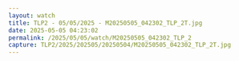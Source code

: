 ```yaml
---
layout: watch
title: TLP2 - 05/05/2025 - M20250505_042302_TLP_2T.jpg
date: 2025-05-05 04:23:02
permalink: /2025/05/05/watch/M20250505_042302_TLP_2
capture: TLP2/2025/202505/20250504/M20250505_042302_TLP_2T.jpg
---
```


